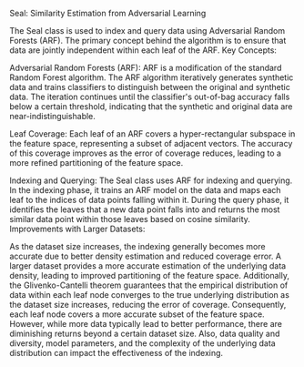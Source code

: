 Seal: Similarity Estimation from Adversarial Learning

The Seal class is used to index and query data using Adversarial Random Forests (ARF). The primary concept behind the algorithm is to ensure that data are jointly independent within each leaf of the ARF.
Key Concepts:

Adversarial Random Forests (ARF): ARF is a modification of the standard Random Forest algorithm. The ARF algorithm iteratively generates synthetic data and trains classifiers to distinguish between the original and synthetic data. The iteration continues until the classifier's out-of-bag accuracy falls below a certain threshold, indicating that the synthetic and original data are near-indistinguishable.

Leaf Coverage: Each leaf of an ARF covers a hyper-rectangular subspace in the feature space, representing a subset of adjacent vectors. The accuracy of this coverage improves as the error of coverage reduces, leading to a more refined partitioning of the feature space.

Indexing and Querying: The Seal class uses ARF for indexing and querying. In the indexing phase, it trains an ARF model on the data and maps each leaf to the indices of data points falling within it. During the query phase, it identifies the leaves that a new data point falls into and returns the most similar data point within those leaves based on cosine similarity.
Improvements with Larger Datasets:

As the dataset size increases, the indexing generally becomes more accurate due to better density estimation and reduced coverage error. A larger dataset provides a more accurate estimation of the underlying data density, leading to improved partitioning of the feature space. Additionally, the Glivenko-Cantelli theorem guarantees that the empirical distribution of data within each leaf node converges to the true underlying distribution as the dataset size increases, reducing the error of coverage. Consequently, each leaf node covers a more accurate subset of the feature space. However, while more data typically lead to better performance, there are diminishing returns beyond a certain dataset size. Also, data quality and diversity, model parameters, and the complexity of the underlying data distribution can impact the effectiveness of the indexing.
